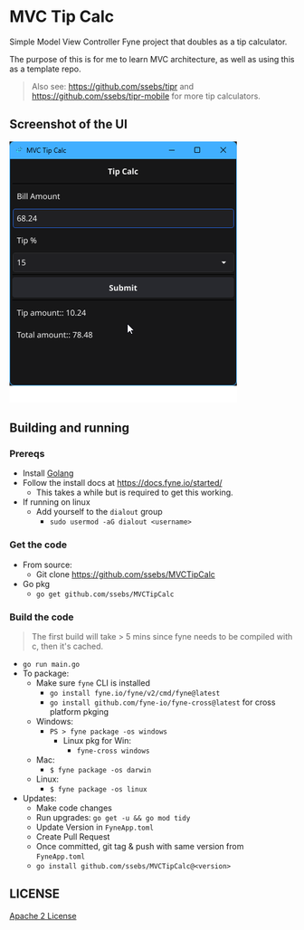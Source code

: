 # MVC Tip Calc
Simple Model View Controller Fyne project that doubles as a tip calculator.

The purpose of this is for me to learn MVC architecture, as well as using this as a template repo.

> Also see: https://github.com/ssebs/tipr and https://github.com/ssebs/tipr-mobile for more tip calculators.
## Screenshot of the UI
![screenshot](./Screenshot.png)


## Building and running
### Prereqs
- Install [Golang](https://go.dev/doc/install)
- Follow the install docs at https://docs.fyne.io/started/
  - This takes a while but is required to get this working.
- If running on linux
  - Add yourself to the `dialout` group
    - `sudo usermod -aG dialout <username>`

### Get the code
- From source:
  - Git clone https://github.com/ssebs/MVCTipCalc
- Go pkg
  - `go get github.com/ssebs/MVCTipCalc`

### Build the code
> The first build will take > 5 mins since fyne needs to be compiled with c, then it's cached.

- `go run main.go` 
- To package:
  - Make sure `fyne` CLI is installed
    - `go install fyne.io/fyne/v2/cmd/fyne@latest`
    - `go install github.com/fyne-io/fyne-cross@latest` for cross platform pkging
  - Windows:
    - `PS > fyne package -os windows`
      - Linux pkg for Win:
        - `fyne-cross windows`
  - Mac:
    - `$ fyne package -os darwin`
  - Linux:
    - `$ fyne package -os linux`
- Updates:
  - Make code changes 
  - Run upgrades: `go get -u && go mod tidy`
  - Update Version in `FyneApp.toml`
  - Create Pull Request
  - Once committed, git tag & push with same version from `FyneApp.toml`
  - `go install github.com/ssebs/MVCTipCalc@<version>`


## LICENSE
[Apache 2 License](./LICENSE)
